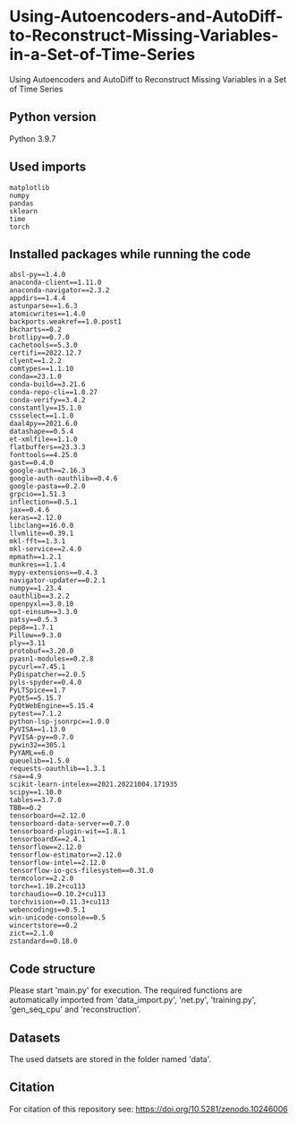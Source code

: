 # Using-Autoencoders-and-AutoDiff-to-Reconstruct-Missing-Variables-in-a-Set-of-Time-Series
Using Autoencoders and AutoDiff to Reconstruct Missing Variables in a Set of Time Series



## Python version
Python 3.9.7


## Used imports
```
matplotlib
numpy
pandas
sklearn
time
torch
```

## Installed packages while running the code
```
absl-py==1.4.0
anaconda-client==1.11.0
anaconda-navigator==2.3.2
appdirs==1.4.4
astunparse==1.6.3
atomicwrites==1.4.0
backports.weakref==1.0.post1
bkcharts==0.2
brotlipy==0.7.0
cachetools==5.3.0
certifi==2022.12.7
clyent==1.2.2
comtypes==1.1.10
conda==23.1.0
conda-build==3.21.6
conda-repo-cli==1.0.27
conda-verify==3.4.2
constantly==15.1.0
cssselect==1.1.0
daal4py==2021.6.0
datashape==0.5.4
et-xmlfile==1.1.0
flatbuffers==23.3.3
fonttools==4.25.0
gast==0.4.0
google-auth==2.16.3
google-auth-oauthlib==0.4.6
google-pasta==0.2.0
grpcio==1.51.3
inflection==0.5.1
jax==0.4.6
keras==2.12.0
libclang==16.0.0
llvmlite==0.39.1
mkl-fft==1.3.1
mkl-service==2.4.0
mpmath==1.2.1
munkres==1.1.4
mypy-extensions==0.4.3
navigator-updater==0.2.1
numpy==1.23.4
oauthlib==3.2.2
openpyxl==3.0.10
opt-einsum==3.3.0
patsy==0.5.3
pep8==1.7.1
Pillow==9.3.0
ply==3.11
protobuf==3.20.0
pyasn1-modules==0.2.8
pycurl==7.45.1
PyDispatcher==2.0.5
pyls-spyder==0.4.0
PyLTSpice==1.7
PyQt5==5.15.7
PyQtWebEngine==5.15.4
pytest==7.1.2
python-lsp-jsonrpc==1.0.0
PyVISA==1.13.0
PyVISA-py==0.7.0
pywin32==305.1
PyYAML==6.0
queuelib==1.5.0
requests-oauthlib==1.3.1
rsa==4.9
scikit-learn-intelex==2021.20221004.171935
scipy==1.10.0
tables==3.7.0
TBB==0.2
tensorboard==2.12.0
tensorboard-data-server==0.7.0
tensorboard-plugin-wit==1.8.1
tensorboardX==2.4.1
tensorflow==2.12.0
tensorflow-estimator==2.12.0
tensorflow-intel==2.12.0
tensorflow-io-gcs-filesystem==0.31.0
termcolor==2.2.0
torch==1.10.2+cu113
torchaudio==0.10.2+cu113
torchvision==0.11.3+cu113
webencodings==0.5.1
win-unicode-console==0.5
wincertstore==0.2
zict==2.1.0
zstandard==0.18.0
```

## Code structure
Please start 'main.py' for execution. The required functions are automatically imported from 'data_import.py', 'net.py', 'training.py', 'gen_seq_cpu' and 'reconstruction'. 

## Datasets
The used datsets are stored in the folder named 'data'.


## Citation
For citation of this repository see:  https://doi.org/10.5281/zenodo.10246006
